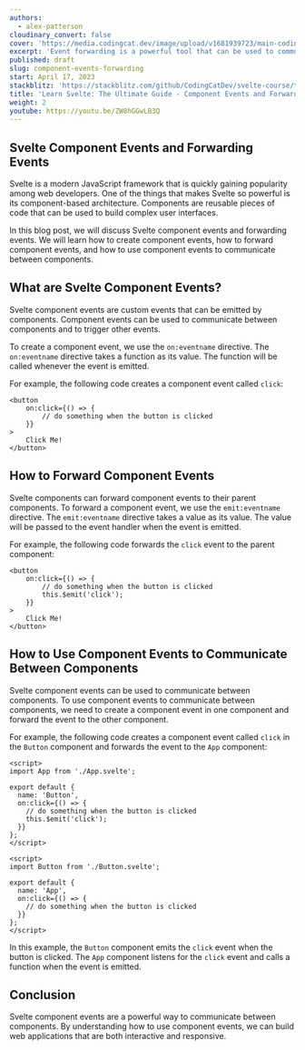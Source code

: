 ```yaml
---
authors:
  - alex-patterson
cloudinary_convert: false
cover: 'https://media.codingcat.dev/image/upload/v1681939723/main-codingcatdev-photo/courses/svelte/component-events.png'
excerpt: 'Event forwarding is a powerful tool that can be used to communicate between components in Svelte.'
published: draft
slug: component-events-forwarding
start: April 17, 2023
stackblitz: 'https://stackblitz.com/github/CodingCatDev/svelte-course/tree/07-component-events-forwarding?embed=1&file=apps/svelte-site/src/routes/%2Bpage.svelte'
title: 'Learn Svelte: The Ultimate Guide - Component Events and Forwarding'
weight: 2
youtube: https://youtu.be/ZW8hGGwLB3Q
---
```


## Svelte Component Events and Forwarding Events

Svelte is a modern JavaScript framework that is quickly gaining popularity among web developers. One of the things that makes Svelte so powerful is its component-based architecture. Components are reusable pieces of code that can be used to build complex user interfaces.

In this blog post, we will discuss Svelte component events and forwarding events. We will learn how to create component events, how to forward component events, and how to use component events to communicate between components.

## What are Svelte Component Events?

Svelte component events are custom events that can be emitted by components. Component events can be used to communicate between components and to trigger other events.

To create a component event, we use the `on:eventname` directive. The `on:eventname` directive takes a function as its value. The function will be called whenever the event is emitted.

For example, the following code creates a component event called `click`:

```svelte
<button
	on:click={() => {
		// do something when the button is clicked
	}}
>
	Click Me!
</button>
```

## How to Forward Component Events

Svelte components can forward component events to their parent components. To forward a component event, we use the `emit:eventname` directive. The `emit:eventname` directive takes a value as its value. The value will be passed to the event handler when the event is emitted.

For example, the following code forwards the `click` event to the parent component:

```svelte
<button
	on:click={() => {
		// do something when the button is clicked
		this.$emit('click');
	}}
>
	Click Me!
</button>
```

## How to Use Component Events to Communicate Between Components

Svelte component events can be used to communicate between components. To use component events to communicate between components, we need to create a component event in one component and forward the event to the other component.

For example, the following code creates a component event called `click` in the `Button` component and forwards the event to the `App` component:

```svelte
<script>
import App from './App.svelte';

export default {
  name: 'Button',
  on:click={() => {
    // do something when the button is clicked
    this.$emit('click');
  }}
};
</script>
```

```svelte
<script>
import Button from './Button.svelte';

export default {
  name: 'App',
  on:click={() => {
    // do something when the button is clicked
  }}
};
</script>
```

In this example, the `Button` component emits the `click` event when the button is clicked. The `App` component listens for the `click` event and calls a function when the event is emitted.

## Conclusion

Svelte component events are a powerful way to communicate between components. By understanding how to use component events, we can build web applications that are both interactive and responsive.
